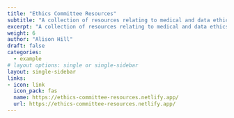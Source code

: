 ```yaml
---
title: "Ethics Committee Resources"
subtitle: "A collection of resources relating to medical and data ethics"
excerpt: "A collection of resources relating to medical and data ethics"
weight: 6
author: "Alison Hill"
draft: false
categories:
  - example
# layout options: single or single-sidebar
layout: single-sidebar
links:
- icon: link
  icon_pack: fas
  name: https://ethics-committee-resources.netlify.app/
  url: https://ethics-committee-resources.netlify.app/
---
```


